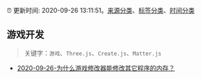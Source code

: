 :alarm_clock: 更新时间: 2020-09-26 13:11:51。[来源分类](../README.md)、[标签分类](../TAGS.md)、[时间分类](../TIMELINE.md)

## 游戏开发


> 关键字：`游戏`、`Three.js`、`Create.js`、`Matter.js`



- [2020-09-26-为什么游戏修改器能修改其它程序的内存？](https://www.v2ex.com/t/710687) 